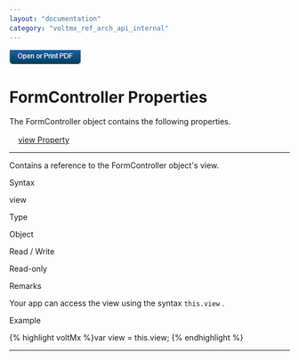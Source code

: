 ```yaml
---
layout: "documentation"
category: "voltmx_ref_arch_api_internal"
---
```

                        

[![](Resources/Images/pdf.png)](http://docs.voltmx.com/9_x_PDFs/iris/voltmx_ref_arch_ap_internali.pdf)


FormController Properties
=========================

The FormController object contains the following properties.

[![Closed](../Skins/Default/Stylesheets/Images/transparent.gif)](javascript:void(0);)[view Property](javascript:void(0);) 

* * *

Contains a reference to the FormController object's view.

Syntax

view

Type

Object

Read / Write

Read-only

Remarks

Your app can access the view using the syntax `this.view` .

Example

{% highlight voltMx %}var view = this.view;
{% endhighlight %}

* * *
